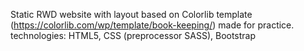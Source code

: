 Static RWD website with layout based on Colorlib template (https://colorlib.com/wp/template/book-keeping/) made for practice. 
technologies: HTML5, CSS (preprocessor SASS), Bootstrap
